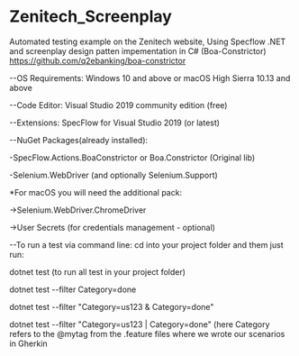 # Zenitech_Screenplay
Automated testing example on the Zenitech website,
Using Specflow .NET and screenplay design patten impementation in C# (Boa-Constrictor)
https://github.com/q2ebanking/boa-constrictor

--OS Requirements: Windows 10 and above or macOS High Sierra 10.13 and above

--Code Editor: Visual Studio 2019 community edition (free)

--Extensions: SpecFlow for Visual Studio 2019 (or latest)

--NuGet Packages(already installed):

-SpecFlow.Actions.BoaConstrictor or Boa.Constrictor (Original lib)

-Selenium.WebDriver (and optionally Selenium.Support)

*For macOS you will need the additional pack: 

->Selenium.WebDriver.ChromeDriver

->User Secrets (for credentials management - optional)

--To run a test via command line:
cd into your project folder and them just run:

dotnet test (to run all test in your project folder)

dotnet test --filter Category=done

dotnet test --filter "Category=us123 & Category=done"

dotnet test --filter "Category=us123 | Category=done"
(here Category refers to the @mytag from the .feature files where we wrote our scenarios in Gherkin
